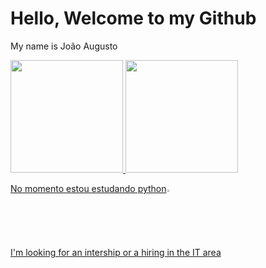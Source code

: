 <h1>Hello, Welcome to my Github</h1>
<p>My name is João Augusto</p>
<div>
<a href="https://github.com/afonso412">
<img height="180em" src="https://github-readme-stats.vercel.app/api/top-langs/?username=afonso412&layout=compact&langs_count=7&theme=dracula"/>
<img height="180em" src="https://github-readme-stats.vercel.app/api?username=afonso412&show_icons=true&theme=dracula&include_all_commits=true&count_private=true"/>
</div>
<p>No momento estou estudando python<img width="2%" src="https://cdn-icons-png.flaticon.com/512/5968/5968350.png".</p>
<p>I'm looking for an intership or a hiring in the IT area</p>

